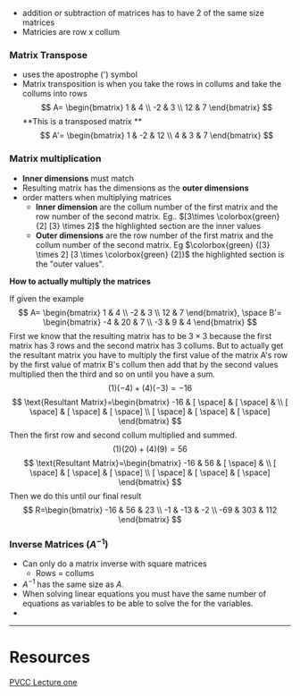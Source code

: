 - addition or subtraction of matrices has to have 2 of the same size matrices
- Matricies are row x collum
### **Matrix Transpose**
- uses the apostrophe  (') symbol
- Matrix transposition is when you take the rows in collums and take the collums into rows
$$
A=
\begin{bmatrix} 
1 & 4 \\
-2 & 3 \\
12  & 7
\end{bmatrix}
$$
**This is a transposed matrix **
$$
A'= \begin{bmatrix}
1 & -2 & 12 \\
4 & 3 & 7
\end{bmatrix}
$$

### Matrix multiplication
- **Inner dimensions** must match
- Resulting matrix has the dimensions as the **outer dimensions**
- order matters when multiplying matrices 
	-  **Inner dimension** are the collum number of the first matrix and the row number of the second matrix. Eg.. $[3\times \colorbox{green} {2] [3} \times 2]$ the highlighted section are the inner values 
	- **Outer dimensions** are the row number of the first matrix and the collum number of the second matrix. Eg $\colorbox{green} {[3} \times 2] [3 \times \colorbox{green} {2]}$ the highlighted section is the "outer values".


**How to actually multiply the matrices**

If given the example
$$
A=
\begin{bmatrix} 
1 & 4 \\
-2 & 3 \\
12  & 7
\end{bmatrix}, \space
B'= \begin{bmatrix}
-4 & 20 & 7 \\
-3 & 9 & 4
\end{bmatrix}
$$
First we know that the resulting matrix has to be $3\times 3$ because the first matrix has 3 rows and the second matrix has 3 collums. But to actually get the resultant matrix you have to multiply the first value of the matrix A's row by the first value of matrix B's collum then add that by the second values multiplied then the third and so on until you have a sum.
$$
(1)(-4)+(4)(-3)=-16
$$
$$
\text{Resultant Matrix}=\begin{bmatrix}
-16 & [ \space] & [ \space]   &   \\
 [ \space] & [ \space] & [ \space] \\
[ \space] & [ \space] & [ \space]
\end{bmatrix}
$$
Then the first row and second collum multiplied and summed.
$$
(1)(20)+(4)(9)= 56
$$
$$
\text{Resultant Matrix}=\begin{bmatrix}
-16 & 56 & [ \space]   &   \\
 [ \space] & [ \space] & [ \space] \\
[ \space] & [ \space] & [ \space]
\end{bmatrix}
$$
Then we do this until our final result
$$
R=\begin{bmatrix}
-16 & 56 & 23 \\
-1 & -13 & -2 \\
-69 & 303 & 112
\end{bmatrix}
$$

### Inverse Matrices $(A^{-1})$
- Can only do a matrix inverse with square matrices 
	- Rows = collums
- $A^{-1}$ has the same size as $A$.
- When solving linear equations you must have the same number of equations as variables to be able to solve the for the variables.
- 

--- 
# Resources 
[PVCC Lecture one](https://learn.vccs.edu/courses/693196/pages/lecture-1-syllabus-software-downloads-and-introduction-to-matrices?module_item_id=51972285)